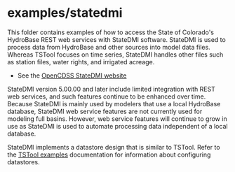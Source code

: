 # examples/statedmi

This folder contains examples of how to access the State of Colorado's HydroBase REST web services with StateDMI software.
StateDMI is used to process data from HydroBase and other sources into model data files.
Whereas TSTool focuses on time series, StateDMI handles other files such as station files, water rights, and irrigated acreage.

* See the [OpenCDSS StateDMI website](http://opencdss.state.co.us/opencdss/statedmi/)

StateDMI version 5.00.00 and later include limited integration with REST web services,
and such features continue to be enhanced over time.
Because StateDMI is mainly used by modelers that use a local HydroBase database,
StateDMI web service features are not currently used for modeling full basins.
However, web service features will continue to grow in use as StateDMI is used to automate processing data
independent of a local database.

StateDMI implements a datastore design that is similar to TSTool.
Refer to the [TSTool examples](../tstool/README.md) documentation for information about configuring datastores.
